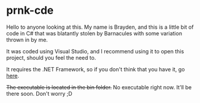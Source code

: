 # prnk-cde
Hello to anyone looking at this. My name is Brayden, and this is a little bit of code in C# that was blatantly stolen by Barnacules with some variation thrown in by me.

It was coded using Visual Studio, and I recommend using it to open this project, should you feel the need to.

It requires the .NET Framework, so if you don't think that you have it, go [here](https://www.microsoft.com/en-us/download/details.aspx?id=48130 "The Microsoft Download Page for .NET").

~~The executable is located in the bin folder.~~ No executable right now. It'll be there soon. Don't worry ;D
